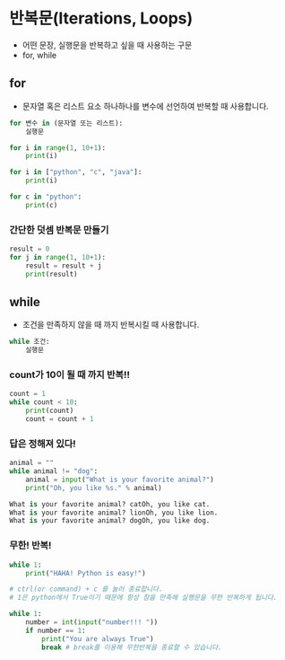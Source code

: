 # 반복문(Iterations, Loops)

- 어떤 문장, 실행문을 반복하고 싶을 때 사용하는 구문
- for, while

## for

- 문자열 혹은 리스트 요소 하나하나를 변수에 선언하여 반복할 때 사용합니다.

```python
for 변수 in (문자열 또는 리스트):
	실행문
```

```python
for i in range(1, 10+1):
	print(i)

for i in ["python", "c", "java"]:
	print(i)

for c in "python":
	print(c)
```

### 간단한 덧셈 반복문 만들기

```python
result = 0
for j in range(1, 10+1):
	result = result + j
	print(result)
```

## while

- 조건을 만족하지 않을 때 까지 반복시킬 때 사용합니다.

```python
while 조건:
	실행문
```

### count가 10이 될 때 까지 반복!!
```python
count = 1
while count < 10:
	print(count)
	count = count + 1
```

### 답은 정해져 있다!

```python
animal = ""
while animal != "dog":
	animal = input("What is your favorite animal?")
	print("Oh, you like %s." % animal)

What is your favorite animal? catOh, you like cat.
What is your favorite animal? lionOh, you like lion.
What is your favorite animal? dogOh, you like dog.
```

### 무한! 반복!
```python
while 1:
	print("HAHA! Python is easy!")

# ctrl(or command) + c 를 눌러 종료합니다.
# 1은 python에서 True이기 때문에 항상 참을 만족해 실행문을 무한 반복하게 됩니다.

while 1:
	number = int(input("number!!! "))
	if number == 1:
		print("You are always True")
		break # break를 이용해 무한반복을 종료할 수 있습니다.
```